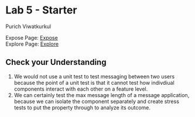# Lab 5 - Starter  
Purich Viwatkurkul  

Expose Page: [Expose](https://pviwatkurkul.github.io/Lab5_Starter/expose.html)  
Explore Page: [Explore](https://pviwatkurkul.github.io/Lab5_Starter/explore.html)

## Check your Understanding
1. We would not use a unit test to test messaging between two users because the point of a unit test is that it cannot test how indivdiual components interact with each other on a feature level.
2. We can certainly test the max message length of a message application, because we can isolate the component separately and create stress tests to put the property through to analyze its outcome.

